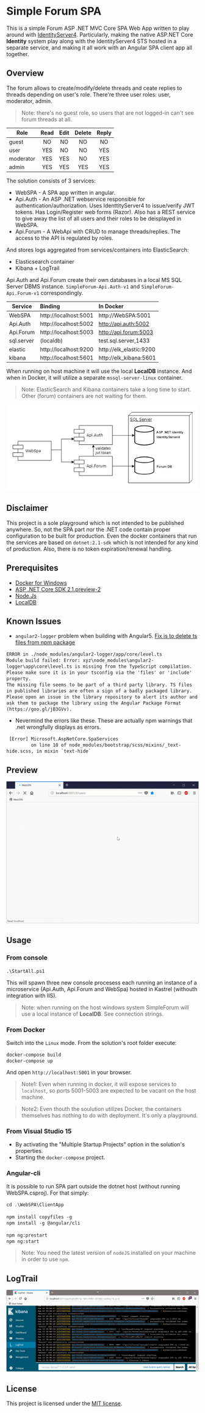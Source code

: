 # Simple Forum SPA 

This is a simple Forum ASP .NET MVC Core SPA Web App written to play around with [IdentityServer4](http://docs.identityserver.io/en/release/). Particularly, making the native ASP.NET Core __Identity__ system play along with the IdentityServer4 STS hosted in a separate service, and making it all work with an Angular SPA client app all together.

## Overview
The forum allows to create/modify/delete threads and ceate replies to threads depending on user's role.
There're three user roles: user, moderator, admin.
>Note: there's no guest role, so users that are not logged-in can't see forum threads at all.

| Role     |  Read  | Edit  | Delete | Reply |
|----------|:------:|:-----:|:------:|:-----:|
| guest    |   NO   |  NO   |   NO   |  NO   |
| user     |   YES  |  NO   |   NO   |  YES  |
| moderator|   YES  |  YES  |   NO   |  YES  |
| admin    |   YES  |  YES  |   YES  |  YES  |

The solution consists of 3 services:
* WebSPA - A SPA app written in angular.
* Api.Auth - An ASP .NET webservice responsible for authentication/authorization. Uses IdenttityServer4 to issue/verify JWT tokens. Has Login/Register web forms (Razor). Also has a REST service to give away the list of all users and their roles to be deisplayed in WebSPA.
* Api.Forum - A WebApi with CRUD to manage threads/replies. The access to the API is regulated by roles. 

And stores logs aggregated from services/containers into ElasticSearch:
* Elasticsearch container
* Kibana + LogTrail

Api.Auth and Api.Forum create their own databases in a local MS SQL Server DBMS instance. 
`SimpleForum-Api.Auth-v1` and `SimpleForum-Api.Forum-v1` correspondingly.


| Service    |  Binding               | In Docker                |
|------------|:---------------------- |:-------------------------|
|  WebSPA    |  http://localhost:5001 |  http://WebSPA:5001      |
|  Api.Auth  |  http://localhost:5002 |  http://api.auth:5002    |
|  Api.Forum |  http://localhost:5003 |  http://api.forum:5003   |
| sql.server |  (localdb)             |  test.sql.server,1433    |
|    elastic |  http://localhost:9200 |  http://elk_elastic:9200 |
|     kibana |  http://localhost:5601 |  http://elk_kibana:5601  |

When running on host machine it will use the local __LocalDB__ instance. And when in Docker, it will utilize a separate `mssql-server-linux` container.
> Note: ElasticSearch and Kibana containers take a long time to start. Other (forum) containers are not waiting for them. 

![ach](./DOCS/SimpleForum_arch.png)

## Disclaimer
This project is a sole playground which is not intended to be published anywhere. So, not the SPA part nor the .NET code contain proper configuration to be built for production. Even the docker containers that run the services are based on `dotnet:2.1-sdk` which is not intended for any kind of production.
Also, there is no token expiration/renewal handling. 

## Prerequisites
+ [Docker for Windows](https://www.docker.com/docker-windows)
+ [ASP .NET Core SDK 2.1.preview-2](https://blogs.msdn.microsoft.com/dotnet/2018/04/11/announcing-net-core-2-1-preview-2/)
+ [Node.Js](https://nodejs.org/en/)
+ [LocalDB](https://docs.microsoft.com/en-us/sql/database-engine/configure-windows/sql-server-2016-express-localdb?view=sql-server-2017)

## Known Issues
+ `angular2-logger` problem when building with Angular5. [Fix is to delete ts files from npm package](https://github.com/code-chunks/angular2-logger/issues/175)
```
ERROR in ./node_modules/angular2-logger/app/core/level.ts
Module build failed: Error: xyz\node_modules\angular2-logger\app\core\level.ts is missing from the TypeScript compilation. Please make sure it is in your tsconfig via the 'files' or 'include' property.
The missing file seems to be part of a third party library. TS files in published libraries are often a sign of a badly packaged library. Please open an issue in the library repository to alert its author and ask them to package the library using the Angular Package Format (https://goo.gl/jB3GVv).
```
+ Nevermind the errors like these. These are actually npm warnings that .net wrongfully displays as errors.
```
 [Error] Microsoft.AspNetCore.SpaServices
         on line 10 of node_modules/bootstrap/scss/mixins/_text-hide.scss, in mixin `text-hide`
```

## Preview
![preview](./DOCS/SimpleForumSPA_Preview.gif)

## Usage

### From console
```CMD
.\StartAll.ps1
```

This will spawn three new console procesess each running an instance of a microservice (Api.Auth, Api.Forum and WebSpa) hosted in Kastrel (withouth integration with IIS).
>Note: when running on the host windows system SimpleForum will use a local instance of __LocalDB__. See connection strings.

### From Docker
Switch into the `Linux` mode.
From the solution's root folder execute:
```
docker-compose build
docker-compose up 
```
And open `http://localhost:5001` in your browser.
>Note1: Even when running in docker, it will expose services to `localhost`, so ports 5001-5003 are expected to be vacant on the host machine.

>Note2: Even thouth the soulution utilizes Docker, the containers themselves has nothing to do with deployment. It's only a playground.

### From Visual Studio 15
+ By activating the "Multiple Startup Projects" option in the solution's properties.
+ Starting the `docker-compose` project.

### Angular-cli
It is possible to run SPA part outside the dotnet host (without running WebSPA.csproj). 
For that simply: 
```
cd .\WebSPA\ClientApp

npm install copyfiles -g
npm install -g @angular/cli

npm ng:prestart
npm ng:start
```
>Note: You need the latest version of `nodeJS` installed on your machine in order to use `npm`.

## LogTrail 
![LogTrail](./DOCS/LogTrail_Kibana.png)

## License

This project is licensed under the [MIT license](LICENSE).
